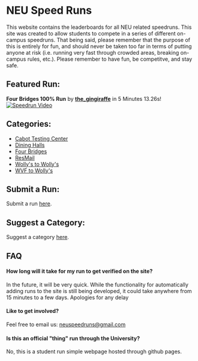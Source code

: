 # NEU Speed Runs
This website contains the leaderboards for all NEU related speedruns. This site was created to allow students to compete in a series of different on-campus speedruns. That being said, please remember that the purpose of this is entirely for fun, and should never be taken too far in terms of putting anyone at risk (i.e. running very fast through crowded areas, breaking on-campus rules, etc.). Please remember to have fun, be competitve, and stay safe.

## Featured Run:
**Four Bridges 100% Run** by **[the_gingiraffe](https://www.reddit.com/user/the_gingiraffe/)** in 5 Minutes 13.26s!
[![Speedrun Video](https://img.youtube.com/vi/al_iDcw2ywU/0.jpg)](https://www.youtube.com/watch?v=al_iDcw2ywU)


## Categories:
- [Cabot Testing Center](categories/Cabot-Testing-Center/Cabot-Testing-Center.md)
- [Dining Halls](categories/Dining-Halls/Dining-Halls.md)
- [Four Bridges](categories/Four-Bridges/Four-Bridges.md)
- [ResMail](categories/ResMail/ResMail.md)
- [Wolly's to Wolly's](categories/Wolly's-to-Wolly's/Wolly's-to-Wolly's.md)
- [WVF to Wolly's](categories/WVF-to-Wolly's/WVF-to-Wolly's.md)

## Submit a Run:
Submit a run [here](https://forms.gle/hHda5Qc1Fa8ozx5f7).

## Suggest a Category:
Suggest a category [here](https://forms.gle/SrYrvaDFVL6XuNJi8).

## FAQ

#### How long will it take for my run to get verified on the site?
In the future, it will be very quick. While the functionality for automatically adding runs to the site is still being developed, it could take anywhere from 15 minutes to a few days. Apologies for any delay

#### Like to get involved?
Feel free to email us: [neuspeedruns@gmail.com](mailto:neuspeedruns@gmail.com) 

#### Is this an official "thing" run through the University?
No, this is a student run simple webpage hosted through github pages.



